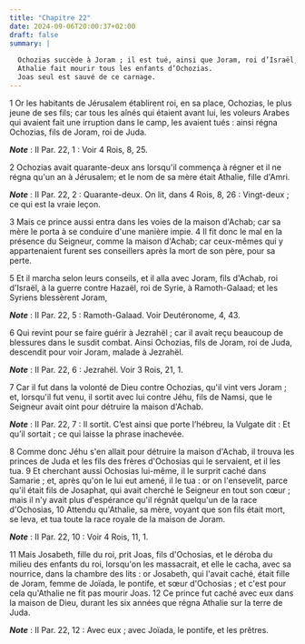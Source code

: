 ```yaml
---
title: "Chapitre 22"
date: 2024-09-06T20:00:37+02:00
draft: false
summary: |
  
  Ochozias succède à Joram ; il est tué, ainsi que Joram, roi d’Israël, par Jéhu.
  Athalie fait mourir tous les enfants d’Ochozias.
  Joas seul est sauvé de ce carnage.
---
```



1 Or les habitants de Jérusalem établirent roi, en sa place, Ochozias, le plus jeune de ses fils; car tous les aînés qui étaient avant lui, les voleurs Arabes qui avaient fait une irruption dans le camp, les avaient tués : ainsi régna Ochozias, fils de Joram, roi de Juda.

***Note*** :  II Par. 22, 1 : Voir 4 Rois, 8, 25.

2 Ochozias avait quarante-deux ans lorsqu'il commença à régner et il ne régna qu'un an à Jérusalem; et le nom de sa mère était Athalie, fille d'Amri.

***Note*** :  II Par. 22, 2 : Quarante-deux. On lit, dans 4 Rois, 8, 26 : Vingt-deux ; ce qui est la vraie leçon.

3 Mais ce prince aussi entra dans les voies de la maison d'Achab; car sa mère le porta à se conduire d'une manière impie. 4 Il fit donc le mal en la présence du Seigneur, comme la maison d'Achab; car ceux-mêmes qui y appartenaient furent ses conseillers après la mort de son père, pour sa perte.


5 Et il marcha selon leurs conseils, et il alla avec Joram, fils d'Achab, roi d'Israël, à la guerre contre Hazaël, roi de Syrie, à Ramoth-Galaad; et les Syriens blessèrent Joram,

***Note*** :  II Par. 22, 5 : Ramoth-Galaad. Voir Deutéronome, 4, 43.

6 Qui revint pour se faire guérir à Jezrahël ; car il avait reçu beaucoup de blessures dans le susdit combat. Ainsi Ochozias, fils de Joram, roi de Juda, descendit pour voir Joram, malade à Jezrahël.

***Note*** :  II Par. 22, 6 : Jezrahël. Voir 3 Rois, 21, 1.


7 Car il fut dans la volonté de Dieu contre Ochozias, qu'il vint vers Joram ; et, lorsqu'il fut venu, il sortit avec lui contre Jéhu, fils de Namsi, que le Seigneur avait oint pour détruire la maison d'Achab.

***Note*** :  II Par. 22, 7 : Il sortit. C’est ainsi que porte l’hébreu, la Vulgate dit : Et qu’il sortait ; ce qui laisse la phrase inachevée.

8 Comme donc Jéhu s'en allait pour détruire la maison d'Achab, il trouva les princes de Juda et les fils des frères d'Ochosias qui le servaient, et il les tua. 9 Et cherchant aussi Ochosias lui-même, il le surprit caché dans Samarie ; et, après qu'on le lui eut amené, il le tua : or on l'ensevelit, parce qu'il était fils de Josaphat, qui avait cherché le Seigneur en tout son cœur ; mais il n'y avait plus d'espérance qu'il régnât quelqu'un de la race d'Ochosias, 10 Attendu qu'Athalie, sa mère, voyant que son fils était mort, se leva, et tua toute la race royale de la maison de Joram.

***Note*** :  II Par. 22, 10 : Voir 4 Rois, 11, 1.

11 Mais Josabeth, fille du roi, prit Joas, fils d'Ochosias, et le déroba du milieu des enfants du roi, lorsqu'on les massacrait, et elle le cacha, avec sa nourrice, dans la chambre des lits : or Josabeth, qui l'avait caché, était fille de Joram, femme de Joïada, le pontife, et sœur d'Ochosias ; et c'est pour cela qu'Athalie ne fit pas mourir Joas. 12 Ce prince fut caché avec eux dans la maison de Dieu, durant les six années que régna Athalie sur la terre de Juda.

***Note*** :  II Par. 22, 12 : Avec eux ; avec Joïada, le pontife, et les prêtres.

